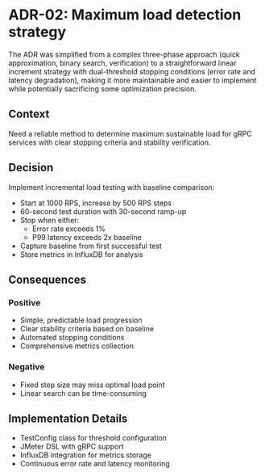 # ADR-02: Maximum load detection strategy

The ADR was simplified from a complex three-phase approach (quick approximation, binary search, verification) to a straightforward linear increment strategy with dual-threshold stopping conditions (error rate and latency degradation), making it more maintainable and easier to implement while potentially sacrificing some optimization precision.

## Context

Need a reliable method to determine maximum sustainable load for gRPC services with clear stopping criteria and stability verification.

## Decision

Implement incremental load testing with baseline comparison:

- Start at 1000 RPS, increase by 500 RPS steps
- 60-second test duration with 30-second ramp-up
- Stop when either:
  - Error rate exceeds 1%
  - P99 latency exceeds 2x baseline
- Capture baseline from first successful test
- Store metrics in InfluxDB for analysis

## Consequences

### Positive

- Simple, predictable load progression
- Clear stability criteria based on baseline
- Automated stopping conditions
- Comprehensive metrics collection

### Negative

- Fixed step size may miss optimal load point
- Linear search can be time-consuming

## Implementation Details

- TestConfig class for threshold configuration
- JMeter DSL with gRPC support
- InfluxDB integration for metrics storage
- Continuous error rate and latency monitoring
